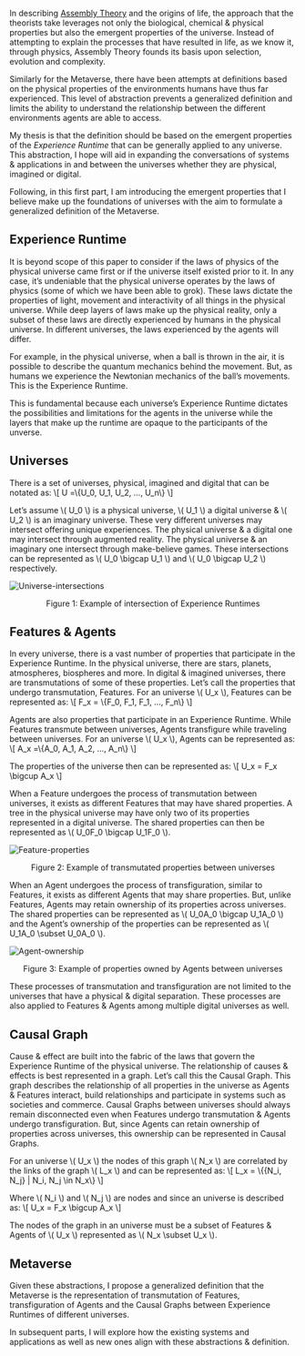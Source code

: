 In describing [Assembly Theory](https://en.wikipedia.org/wiki/Assembly_theory) and the origins of life, the approach that the theorists take leverages not only the biological, chemical & physical properties but also the emergent properties of the universe. Instead of attempting to explain the processes that have resulted in life, as we know it, through physics, Assembly Theory founds its basis upon selection, evolution and complexity.

Similarly for the Metaverse, there have been attempts at definitions based on the physical properties of the environments humans have thus far experienced. This level of abstraction prevents a generalized definition and limits the ability to understand the relationship between the different environments agents are able to access.

My thesis is that the definition should be based on the emergent properties of the *Experience Runtime* that can be generally applied to any universe. This abstraction, I hope will aid in expanding the conversations of systems & applications in and between the universes whether they are physical, imagined or digital.

Following, in this first part, I am introducing the emergent properties that I believe make up the foundations of universes with the aim to formulate a generalized definition of the Metaverse.

## Experience Runtime

It is beyond scope of this paper to consider if the laws of physics of the physical universe came first or if the universe itself existed prior to it. In any case, it’s undeniable that the physical universe operates by the laws of physics (some of which we have been able to grok). These laws dictate the properties of light, movement and interactivity of all things in the physical universe. While deep layers of laws make up the physical reality, only a subset of these laws are directly experienced by humans in the physical universe. In different universes, the laws experienced by the agents will differ.

For example, in the physical universe, when a ball is thrown in the air, it is possible to describe the quantum mechanics behind the movement. But, as humans we experience the Newtonian mechanics of the ball’s movements. This is the Experience Runtime.

This is fundamental because each universe’s Experience Runtime dictates the possibilities and limitations for the agents in the universe while the layers that make up the runtime are opaque to the participants of the unverse.

## Universes

There is a set of universes, physical, imagined and digital that can be notated as: \\[ U =\\{U_0, U_1, U_2, ..., U_n\\} \\]

Let’s assume \\( U_0 \\) is a physical universe, \\( U_1 \\) a digital universe & \\( U_2 \\) is an imaginary universe. These very different universes may intersect offering unique experiences. The physical universe & a digital one may intersect through augmented reality. The physical universe & an imaginary one intersect through make-believe games. These intersections can be represented as \\( U_0 \bigcap U_1 \\) and \\( U_0 \bigcap U_2 \\) respectively.

![Universe-intersections](https://s3.amazonaws.com/prd-s3-blog-kowsheek/content/2022/05/Universe-intersections.png)<p align = "center">Figure 1: Example of intersection of Experience Runtimes</p>

## Features & Agents

In every universe, there is a vast number of properties that participate in the Experience Runtime. In the physical universe, there are stars, planets, atmospheres, biospheres and more. In digital & imagined universes, there are transmutations of some of these properties. Let’s call the properties that undergo transmutation, Features. For an universe \\( U_x \\), Features can be represented as: \\[ F_x = \\{F_0, F_1, F_1, ..., F_n\\} \\]

Agents are also properties that participate in an Experience Runtime. While Features transmute between universes, Agents transfigure while traveling between universes. For an universe \\( U_x \\), Agents can be represented as:
\\[ A_x =\\{A_0, A_1, A_2, ..., A_n\\} \\]

The properties of the universe then can be represented as: \\[ U_x = F_x \bigcup A_x \\]

When a Feature undergoes the process of transmutation between universes, it exists as different Features that may have shared properties. A tree in the physical universe may have only two of its properties represented in a digital universe. The shared properties can then be represented as \\( U_0F_0 \bigcap U_1F_0 \\).

![Feature-properties](https://s3.amazonaws.com/prd-s3-blog-kowsheek/content/2022/05/Feature-properties.png)<p align = "center">Figure 2: Example of transmutated properties between universes</p>

When an Agent undergoes the process of transfiguration, similar to Features, it exists as different Agents that may share properties. But, unlike Features, Agents may retain ownership of its properties across universes. The shared properties can be represented as  \\( U_0A_0 \bigcap U_1A_0 \\) and the Agent’s ownership of the properties can be represented as \\( U_1A_0 \subset U_0A_0 \\).

![Agent-ownership](https://s3.amazonaws.com/prd-s3-blog-kowsheek/content/2022/05/Agent-ownership.png)<p align = "center">Figure 3: Example of properties owned by Agents between universes</p>

These processes of transmutation and transfiguration are not limited to the universes that have a physical & digital separation. These processes are also applied to Features & Agents among multiple digital universes as well.

## Causal Graph

Cause & effect are built into the fabric of the laws that govern the Experience Runtime of the physical universe. The relationship of causes & effects is best represented in a graph. Let’s call this the Causal Graph. This graph describes the relationship of all properties in the universe as Agents & Features interact, build relationships and participate in systems such as societies and commerce. Causal Graphs between universes should always remain disconnected even when Features undergo transmutation & Agents undergo transfiguration. But, since Agents can retain ownership of properties across universes, this ownership can be represented in Causal Graphs.

For an universe \\( U_x \\) the nodes of this graph \\( N_x \\) are correlated by the links of the graph \\( L_x \\) and can be represented as: \\[ L_x = \\{\{N_i, N_j\} | N_i, N_j \in N_x\\} \\]

Where \\( N_i \\) and \\( N_j \\) are nodes and since an universe is described as: \\[ U_x = F_x \bigcup A_x \\]

The nodes of the graph in an universe must be a subset of Features & Agents of \\( U_x \\) represented as \\( N_x \subset U_x \\).

## Metaverse
Given these abstractions, I propose a generalized definition that the Metaverse is the representation of transmutation of Features, transfiguration of Agents and the Causal Graphs between Experience Runtimes of different universes.

In subsequent parts, I will explore how the existing systems and applications as well as new ones align with these abstractions & definition.